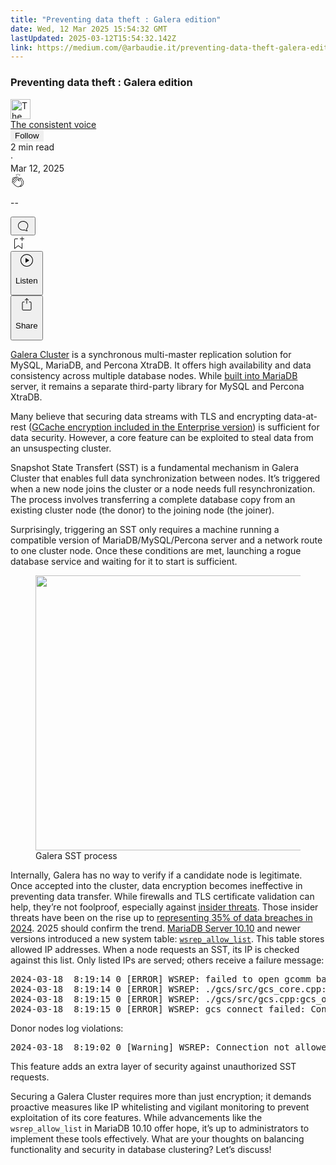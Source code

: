 ```yaml
---
title: "Preventing data theft : Galera edition"
date: Wed, 12 Mar 2025 15:54:32 GMT
lastUpdated: 2025-03-12T15:54:32.142Z
link: https://medium.com/@arbaudie.it/preventing-data-theft-galera-edition-28c1b0362f4d?source=rss-c779d007e7fe------2
---
```


<article><div class="m"><div class="m"><span class="m"></span><section><div><div class="fu gk gl gm gn go"></div><div class="gp gq gr gs gt"><div class="ac cb"><div class="ci bh gb gc gd ge"><div><h1 class="pw-post-title gu gv gw bf gx gy gz ha hb hc hd he hf hg hh hi hj hk hl hm hn ho hp hq hr hs ht hu hv hw bk" data-testid="storyTitle" id="9447">Preventing data theft : Galera edition</h1><div><div class="speechify-ignore ac cp"><div class="speechify-ignore bh m"><div class="ac hx hy hz ia ib ic id ie if ig ih"><div class="ac r ih"><div class="ac ii"><div><div aria-hidden="false" class="bm"><div class="be" tabindex="-1"><a href="/@arbaudie.it?source=post_page---byline--28c1b0362f4d---------------------------------------" rel="noopener follow"><div class="m ij ik bx il im"><div class="m fl"><img alt="The consistent voice" class="m fd bx by bz cx" data-testid="authorPhoto" height="32" loading="lazy" src="https://miro.medium.com/v2/da:true/resize:fill:64:64/0*7vBG_L_kSIeOh095" width="32"/><div class="in bx m by bz fu o io fv"></div></div></div></a></div></div></div></div><span class="bf b bg ab bk"><div class="ip ac r"><div class="ac r iq"><div class="ac r"><div><div aria-hidden="false" class="bm"><div class="be" tabindex="-1"><span class="bf b bg ab bk"><a class="ag ah ai fh ak al am an ao ap aq ar as ir" data-testid="authorName" href="/@arbaudie.it?source=post_page---byline--28c1b0362f4d---------------------------------------" rel="noopener follow">The consistent voice</a></span></div></div></div></div><div class="is bm"></div><div aria-hidden="false" class="bm"><button class="it iu ap ac cb r aq ex iv iw ix" style="border:1px solid rgba(0, 0, 0, 0)"><span class="bf b bg ab bk bh"><span class="bm iy">Follow</span></span></button></div></div></div></span></div><div class="ac r iz"><span class="bf b bg ab du"><div class="ac af"><span data-testid="storyReadTime">2 min read</span><div aria-hidden="true" class="ja jb m"><span aria-hidden="true" class="m"><span class="bf b bg ab du">·</span></span></div><span data-testid="storyPublishDate">Mar 12, 2025</span></div></span></div></div><div class="ac cp jc jd je jf jg jh ji jj jk jl jm jn jo jp jq jr"><div class="i l x fi fj r"><div class="kh m"><div class="ac r ki kj"><div class="pw-multi-vote-icon fl kk kl km kn"><span><a class="ag ah ai fh ak al am an ao ap aq ar as at au" data-testid="headerClapButton" href="/m/signin?actionUrl=https%3A%2F%2Fmedium.com%2F_%2Fvote%2Fp%2F28c1b0362f4d&amp;operation=register&amp;redirect=https%3A%2F%2Fmedium.com%2F%40arbaudie.it%2Fpreventing-data-theft-galera-edition-28c1b0362f4d&amp;user=The+consistent+voice&amp;userId=c779d007e7fe&amp;source=---header_actions--28c1b0362f4d---------------------clap_footer------------------" rel="noopener follow"><div><div aria-hidden="false" class="bm"><div class="be" tabindex="-1"><div class="ko ap kp kq kr ks an kt ku kv kn" role="presentation"><svg aria-label="clap" height="24" viewbox="0 0 24 24" width="24" xmlns="http://www.w3.org/2000/svg"><path clip-rule="evenodd" d="M11.37.828 12 3.282l.63-2.454zM13.916 3.953l1.523-2.112-1.184-.39zM8.589 1.84l1.522 2.112-.337-2.501zM18.523 18.92c-.86.86-1.75 1.246-2.62 1.33a6 6 0 0 0 .407-.372c2.388-2.389 2.86-4.951 1.399-7.623l-.912-1.603-.79-1.672c-.26-.56-.194-.98.203-1.288a.7.7 0 0 1 .546-.132c.283.046.546.231.728.5l2.363 4.157c.976 1.624 1.141 4.237-1.324 6.702m-10.999-.438L3.37 14.328a.828.828 0 0 1 .585-1.408.83.83 0 0 1 .585.242l2.158 2.157a.365.365 0 0 0 .516-.516l-2.157-2.158-1.449-1.449a.826.826 0 0 1 1.167-1.17l3.438 3.44a.363.363 0 0 0 .516 0 .364.364 0 0 0 0-.516L5.293 9.513l-.97-.97a.826.826 0 0 1 0-1.166.84.84 0 0 1 1.167 0l.97.968 3.437 3.436a.36.36 0 0 0 .517 0 .366.366 0 0 0 0-.516L6.977 7.83a.82.82 0 0 1-.241-.584.82.82 0 0 1 .824-.826c.219 0 .43.087.584.242l5.787 5.787a.366.366 0 0 0 .587-.415l-1.117-2.363c-.26-.56-.194-.98.204-1.289a.7.7 0 0 1 .546-.132c.283.046.545.232.727.501l2.193 3.86c1.302 2.38.883 4.59-1.277 6.75-1.156 1.156-2.602 1.627-4.19 1.367-1.418-.236-2.866-1.033-4.079-2.246M10.75 5.971l2.12 2.12c-.41.502-.465 1.17-.128 1.89l.22.465-3.523-3.523a.8.8 0 0 1-.097-.368c0-.22.086-.428.241-.584a.847.847 0 0 1 1.167 0m7.355 1.705c-.31-.461-.746-.758-1.23-.837a1.44 1.44 0 0 0-1.11.275c-.312.24-.505.543-.59.881a1.74 1.74 0 0 0-.906-.465 1.47 1.47 0 0 0-.82.106l-2.182-2.182a1.56 1.56 0 0 0-2.2 0 1.54 1.54 0 0 0-.396.701 1.56 1.56 0 0 0-2.21-.01 1.55 1.55 0 0 0-.416.753c-.624-.624-1.649-.624-2.237-.037a1.557 1.557 0 0 0 0 2.2c-.239.1-.501.238-.715.453a1.56 1.56 0 0 0 0 2.2l.516.515a1.556 1.556 0 0 0-.753 2.615L7.01 19c1.32 1.319 2.909 2.189 4.475 2.449q.482.08.971.08c.85 0 1.653-.198 2.393-.579.231.033.46.054.686.054 1.266 0 2.457-.52 3.505-1.567 2.763-2.763 2.552-5.734 1.439-7.586z" fill-rule="evenodd"></path></svg></div></div></div></div></a></span></div><div class="pw-multi-vote-count m kw kx ky kz la lb lc"><p class="bf b dv ab du"><span class="ld">--</span></p></div></div></div><div><div aria-hidden="false" class="bm"><div class="be" tabindex="-1"><button aria-label="responses" class="ap ko le lf ac r fm lg lh"><svg class="li" height="24" viewbox="0 0 24 24" width="24" xmlns="http://www.w3.org/2000/svg"><path d="M18.006 16.803c1.533-1.456 2.234-3.325 2.234-5.321C20.24 7.357 16.709 4 12.191 4S4 7.357 4 11.482c0 4.126 3.674 7.482 8.191 7.482.817 0 1.622-.111 2.393-.327.231.2.48.391.744.559 1.06.693 2.203 1.044 3.399 1.044.224-.008.4-.112.486-.287a.49.49 0 0 0-.042-.518c-.495-.67-.845-1.364-1.04-2.057a4 4 0 0 1-.125-.598zm-3.122 1.055-.067-.223-.315.096a8 8 0 0 1-2.311.338c-4.023 0-7.292-2.955-7.292-6.587 0-3.633 3.269-6.588 7.292-6.588 4.014 0 7.112 2.958 7.112 6.593 0 1.794-.608 3.469-2.027 4.72l-.195.168v.255c0 .056 0 .151.016.295.025.231.081.478.154.733.154.558.398 1.117.722 1.659a5.3 5.3 0 0 1-2.165-.845c-.276-.176-.714-.383-.941-.59z"></path></svg></button></div></div></div></div><div class="ac r js jt ju jv jw jx jy jz ka kb kc kd ke kf kg"><div class="lj l k j e"></div><div class="i l"><div><div aria-hidden="false" class="bm"><div class="be" tabindex="-1"><span><a class="ag ah ai fh ak al am an ao ap aq ar as at au" data-testid="headerBookmarkButton" href="/m/signin?actionUrl=https%3A%2F%2Fmedium.com%2F_%2Fbookmark%2Fp%2F28c1b0362f4d&amp;operation=register&amp;redirect=https%3A%2F%2Fmedium.com%2F%40arbaudie.it%2Fpreventing-data-theft-galera-edition-28c1b0362f4d&amp;source=---header_actions--28c1b0362f4d---------------------bookmark_footer------------------" rel="noopener follow"><svg aria-label="Add to list bookmark button" class="du lk" fill="none" height="25" viewbox="0 0 25 25" width="25" xmlns="http://www.w3.org/2000/svg"><path d="M18 2.5a.5.5 0 0 1 1 0V5h2.5a.5.5 0 0 1 0 1H19v2.5a.5.5 0 1 1-1 0V6h-2.5a.5.5 0 0 1 0-1H18zM7 7a1 1 0 0 1 1-1h3.5a.5.5 0 0 0 0-1H8a2 2 0 0 0-2 2v14a.5.5 0 0 0 .805.396L12.5 17l5.695 4.396A.5.5 0 0 0 19 21v-8.5a.5.5 0 0 0-1 0v7.485l-5.195-4.012a.5.5 0 0 0-.61 0L7 19.985z" fill="currentColor"></path></svg></a></span></div></div></div></div><div class="fd ll cn"><div class="m af"><div class="ac cb"><div class="lm ln lo lp lq lr ci bh"><div class="ac"><div aria-hidden="false" class="bm"><div><div aria-hidden="false" class="bm"><div class="be" tabindex="-1"><button aria-label="Listen" class="ag fm ai fh ak al am ls ao ap aq ex lt lu lh lv lw lx ly lz t ma mb mc md me mf mg v mh mi mj" data-testid="audioPlayButton"><svg fill="none" height="24" viewbox="0 0 24 24" width="24" xmlns="http://www.w3.org/2000/svg"><path clip-rule="evenodd" d="M3 12a9 9 0 1 1 18 0 9 9 0 0 1-18 0m9-10C6.477 2 2 6.477 2 12s4.477 10 10 10 10-4.477 10-10S17.523 2 12 2m3.376 10.416-4.599 3.066a.5.5 0 0 1-.777-.416V8.934a.5.5 0 0 1 .777-.416l4.599 3.066a.5.5 0 0 1 0 .832" fill="currentColor" fill-rule="evenodd"></path></svg><div class="k j e"><p class="bf b bg ab du">Listen</p></div></button></div></div></div></div></div></div></div></div></div><div aria-describedby="postFooterSocialMenu" aria-hidden="false" aria-labelledby="postFooterSocialMenu" class="bm"><div><div aria-hidden="false" class="bm"><div class="be" tabindex="-1"><button aria-controls="postFooterSocialMenu" aria-expanded="false" aria-label="Share Post" class="ag fm ai fh ak al am ls ao ap aq ex lt lu lh lv lw lx ly lz t ma mb mc md me mf mg v mh mi mj" data-testid="headerSocialShareButton"><svg fill="none" height="24" viewbox="0 0 24 24" width="24" xmlns="http://www.w3.org/2000/svg"><path clip-rule="evenodd" d="M15.218 4.931a.4.4 0 0 1-.118.132l.012.006a.45.45 0 0 1-.292.074.5.5 0 0 1-.3-.13l-2.02-2.02v7.07c0 .28-.23.5-.5.5s-.5-.22-.5-.5v-7.04l-2 2a.45.45 0 0 1-.57.04h-.02a.4.4 0 0 1-.16-.3.4.4 0 0 1 .1-.32l2.8-2.8a.5.5 0 0 1 .7 0l2.8 2.79a.42.42 0 0 1 .068.498m-.106.138.008.004v-.01zM16 7.063h1.5a2 2 0 0 1 2 2v10a2 2 0 0 1-2 2h-11c-1.1 0-2-.9-2-2v-10a2 2 0 0 1 2-2H8a.5.5 0 0 1 .35.15.5.5 0 0 1 .15.35.5.5 0 0 1-.15.35.5.5 0 0 1-.35.15H6.4c-.5 0-.9.4-.9.9v10.2a.9.9 0 0 0 .9.9h11.2c.5 0 .9-.4.9-.9v-10.2c0-.5-.4-.9-.9-.9H16a.5.5 0 0 1 0-1" fill="currentColor" fill-rule="evenodd"></path></svg><div class="k j e"><p class="bf b bg ab du">Share</p></div></button></div></div></div></div></div></div></div></div></div></div><p class="pw-post-body-paragraph mk ml gw mm b mn mo mp mq mr ms mt mu mv mw mx my mz na nb nc nd ne nf ng nh gp bk" id="11b9"><a class="ag ni" href="https://galeracluster.com/products/" rel="noopener ugc nofollow" target="_blank">Galera Cluster</a> is a synchronous multi-master replication solution for MySQL, MariaDB, and Percona XtraDB. It offers high availability and data consistency across multiple database nodes. While <a class="ag ni" href="https://mariadb.com/kb/en/getting-started-with-mariadb-galera-cluster/" rel="noopener ugc nofollow" target="_blank">built into MariaDB</a> server, it remains a separate third-party library for MySQL and Percona XtraDB.</p><p class="pw-post-body-paragraph mk ml gw mm b mn mo mp mq mr ms mt mu mv mw mx my mz na nb nc nd ne nf ng nh gp bk" id="4e28">Many believe that securing data streams with TLS and encrypting data-at-rest (<a class="ag ni" href="https://galeracluster.com/2023/04/using-gcache-encryption-in-galera-cluster-enterprise-edition-ee/" rel="noopener ugc nofollow" target="_blank">GCache encryption included in the Enterprise version</a>) is sufficient for data security. However, a core feature can be exploited to steal data from an unsuspecting cluster.</p><p class="pw-post-body-paragraph mk ml gw mm b mn mo mp mq mr ms mt mu mv mw mx my mz na nb nc nd ne nf ng nh gp bk" id="23e7">Snapshot State Transfert (SST) is a fundamental mechanism in Galera Cluster that enables full data synchronization between nodes. It’s triggered when a new node joins the cluster or a node needs full resynchronization. The process involves transferring a complete database copy from an existing cluster node (the donor) to the joining node (the joiner).</p><p class="pw-post-body-paragraph mk ml gw mm b mn mo mp mq mr ms mt mu mv mw mx my mz na nb nc nd ne nf ng nh gp bk" id="cf1a">Surprisingly, triggering an SST only requires a machine running a compatible version of MariaDB/MySQL/Percona server and a network route to one cluster node. Once these conditions are met, launching a rogue database service and waiting for it to start is sufficient.</p><figure class="nm nn no np nq nr nj nk paragraph-image"><div class="ns nt fl nu bh nv" role="button" tabindex="0"><div class="nj nk nl"><picture><source sizes="(min-resolution: 4dppx) and (max-width: 700px) 50vw, (-webkit-min-device-pixel-ratio: 4) and (max-width: 700px) 50vw, (min-resolution: 3dppx) and (max-width: 700px) 67vw, (-webkit-min-device-pixel-ratio: 3) and (max-width: 700px) 65vw, (min-resolution: 2.5dppx) and (max-width: 700px) 80vw, (-webkit-min-device-pixel-ratio: 2.5) and (max-width: 700px) 80vw, (min-resolution: 2dppx) and (max-width: 700px) 100vw, (-webkit-min-device-pixel-ratio: 2) and (max-width: 700px) 100vw, 700px" srcset="https://miro.medium.com/v2/resize:fit:640/format:webp/1*tZLN0A4A36ppO6fNCu-99A.png 640w, https://miro.medium.com/v2/resize:fit:720/format:webp/1*tZLN0A4A36ppO6fNCu-99A.png 720w, https://miro.medium.com/v2/resize:fit:750/format:webp/1*tZLN0A4A36ppO6fNCu-99A.png 750w, https://miro.medium.com/v2/resize:fit:786/format:webp/1*tZLN0A4A36ppO6fNCu-99A.png 786w, https://miro.medium.com/v2/resize:fit:828/format:webp/1*tZLN0A4A36ppO6fNCu-99A.png 828w, https://miro.medium.com/v2/resize:fit:1100/format:webp/1*tZLN0A4A36ppO6fNCu-99A.png 1100w, https://miro.medium.com/v2/resize:fit:1400/format:webp/1*tZLN0A4A36ppO6fNCu-99A.png 1400w" type="image/webp"/><source data-testid="og" sizes="(min-resolution: 4dppx) and (max-width: 700px) 50vw, (-webkit-min-device-pixel-ratio: 4) and (max-width: 700px) 50vw, (min-resolution: 3dppx) and (max-width: 700px) 67vw, (-webkit-min-device-pixel-ratio: 3) and (max-width: 700px) 65vw, (min-resolution: 2.5dppx) and (max-width: 700px) 80vw, (-webkit-min-device-pixel-ratio: 2.5) and (max-width: 700px) 80vw, (min-resolution: 2dppx) and (max-width: 700px) 100vw, (-webkit-min-device-pixel-ratio: 2) and (max-width: 700px) 100vw, 700px" srcset="https://miro.medium.com/v2/resize:fit:640/1*tZLN0A4A36ppO6fNCu-99A.png 640w, https://miro.medium.com/v2/resize:fit:720/1*tZLN0A4A36ppO6fNCu-99A.png 720w, https://miro.medium.com/v2/resize:fit:750/1*tZLN0A4A36ppO6fNCu-99A.png 750w, https://miro.medium.com/v2/resize:fit:786/1*tZLN0A4A36ppO6fNCu-99A.png 786w, https://miro.medium.com/v2/resize:fit:828/1*tZLN0A4A36ppO6fNCu-99A.png 828w, https://miro.medium.com/v2/resize:fit:1100/1*tZLN0A4A36ppO6fNCu-99A.png 1100w, https://miro.medium.com/v2/resize:fit:1400/1*tZLN0A4A36ppO6fNCu-99A.png 1400w"/><img alt="" class="bh lr nw c" height="440" loading="eager" role="presentation" width="700"/></picture></div></div><figcaption class="nx ff ny nj nk nz oa bf b bg ab du">Galera SST process</figcaption></figure><p class="pw-post-body-paragraph mk ml gw mm b mn mo mp mq mr ms mt mu mv mw mx my mz na nb nc nd ne nf ng nh gp bk" id="aac8">Internally, Galera has no way to verify if a candidate node is legitimate. Once accepted into the cluster, data encryption becomes ineffective in preventing data transfer. While firewalls and TLS certificate validation can help, they’re not foolproof, especially against <a class="ag ni" href="https://www.stationx.net/insider-threat-statistics/" rel="noopener ugc nofollow" target="_blank">insider threats</a>. Those insider threats have been on the rise up to <a class="ag ni" href="https://www.stationx.net/data-breach-statistics/" rel="noopener ugc nofollow" target="_blank">representing 35% of data breaches in 2024</a>. 2025 should confirm the trend. <a class="ag ni" href="https://mariadb.com/kb/en/mariadb-10100-release-notes/#galera" rel="noopener ugc nofollow" target="_blank">MariaDB Server 10.10</a> and newer versions introduced a new system table: <code class="cx ob oc od oe b"><a class="ag ni" href="https://galeracluster.com/2024/03/mariadb-galera-cluster-the-wsrep-allowlist/" rel="noopener ugc nofollow" target="_blank">wsrep_allow_list</a></code>. This table stores allowed IP addresses. When a node requests an SST, its IP is checked against this list. Only listed IPs are served; others receive a failure message:</p><pre class="nm nn no np nq of oe og bp oh bb bk"><span class="oi oj gw oe b bg ok ol m om on" id="877a">2024-03-18  8:19:14 0 [ERROR] WSREP: failed to open gcomm backend connection: 110: failed to reach primary view: 110 (Connection timed out) at ./gcomm/src/pc.cpp:connect():160<br/>2024-03-18  8:19:14 0 [ERROR] WSREP: ./gcs/src/gcs_core.cpp:gcs_core_open():221: Failed to open backend connection: -110 (Connection timed out)<br/>2024-03-18  8:19:15 0 [ERROR] WSREP: ./gcs/src/gcs.cpp:gcs_open():1674: Failed to open channel 'mariadb' at 'gcomm://18.194.147.243,18.193.102.155': -110 (Connection timed out)<br/>2024-03-18  8:19:15 0 [ERROR] WSREP: gcs connect failed: Connection timed out</span></pre><p class="pw-post-body-paragraph mk ml gw mm b mn mo mp mq mr ms mt mu mv mw mx my mz na nb nc nd ne nf ng nh gp bk" id="a28f">Donor nodes log violations:</p><pre class="nm nn no np nq of oe og bp oh bb bk"><span class="oi oj gw oe b bg ok ol m om on" id="88b6">2024-03-18  8:19:02 0 [Warning] WSREP: Connection not allowed, IP 3.70.155.51 not found in allowlist.</span></pre><p class="pw-post-body-paragraph mk ml gw mm b mn mo mp mq mr ms mt mu mv mw mx my mz na nb nc nd ne nf ng nh gp bk" id="0606">This feature adds an extra layer of security against unauthorized SST requests.</p><p class="pw-post-body-paragraph mk ml gw mm b mn mo mp mq mr ms mt mu mv mw mx my mz na nb nc nd ne nf ng nh gp bk" id="15c0">Securing a Galera Cluster requires more than just encryption; it demands proactive measures like IP whitelisting and vigilant monitoring to prevent exploitation of its core features. While advancements like the <code class="cx ob oc od oe b">wsrep_allow_list</code> in MariaDB 10.10 offer hope, it’s up to administrators to implement these tools effectively. What are your thoughts on balancing functionality and security in database clustering? Let’s discuss!</p></div></div></div></div></section></div></div></article>
